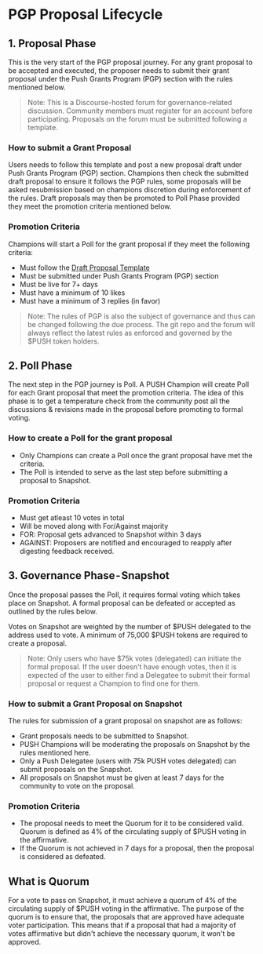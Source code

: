 # PGP Proposal Lifecycle 

## 1. Proposal Phase

This is the very start of the PGP proposal journey. For any grant proposal to be accepted and executed, the proposer needs to submit their grant proposal under the Push Grants Program (PGP) section with the rules mentioned below.

>Note: This is a Discourse-hosted forum for governance-related discussion. Community members must register for an account before participating. Proposals on the forum must be submitted following a template.

### How to submit a Grant Proposal

Users needs to follow this template and post a new proposal draft under Push Grants Program (PGP) section.
Champions then check the submitted draft proposal to ensure it follows the PGP rules, some proposals will be asked resubmission based on champions discretion during enforcement of the rules.
Draft proposals may then be promoted to Poll Phase provided they meet the promotion criteria mentioned below.

### Promotion Criteria

Champions will start a Poll for the grant proposal if they meet the following criteria:

- Must follow the [Draft Proposal Template](https://github.com/ethereum-push-notification-service/governance/blob/main/draft-proposal-template.md)
- Must be submitted under Push Grants Program (PGP) section
- Must be live for 7+ days
- Must have a minimum of 10 likes
- Must have a minimum of 3 replies (in favor)

>Note: The rules of PGP is also the subject of governance and thus can be changed following the due process. The git repo and the forum will always reflect the latest rules as enforced and governed by the $PUSH token holders.

## 2. Poll Phase 
The next step in the PGP journey is Poll. A PUSH Champion will create Poll for each Grant proposal that meet the promotion criteria.
The idea of this phase is to get a temperature check from the community post all the discussions & revisions made in the proposal before promoting to formal voting.

### How to create a Poll for the grant proposal

- Only Champions can create a Poll once the grant proposal have met the criteria.
- The Poll is intended to serve as the last step before submitting a proposal to Snapshot.

### Promotion Criteria
- Must get atleast 10 votes in total
- Will be moved along with For/Against majority
- FOR: Proposal gets advanced to Snapshot within 3 days
- AGAINST: Proposers are notified and encouraged to reapply after digesting feedback received.

## 3. Governance Phase - Snapshot

Once the proposal passes the Poll, it requires formal voting which takes place on Snapshot. A formal proposal can be defeated or accepted as outlined by the rules below.

Votes on Snapshot are weighted by the number of $PUSH delegated to the address used to vote. A minimum of 75,000 $PUSH tokens are required to create a proposal.

>Note: Only users who have $75k votes (delegated) can initiate the formal proposal. If the user doesn't have enough votes, then it is expected of the user to either find a Delegatee to submit their formal proposal or request a Champion to find one for them.

### How to submit a Grant Proposal on Snapshot

The rules for submission of a grant proposal on snapshot are as follows:

- Grant proposals needs to be submitted to Snapshot.
- PUSH Champions will be moderating the proposals on Snapshot by the rules mentioned here.
- Only a Push Delegatee (users with 75k PUSH votes delegated) can submit proposals on the Snapshot.
- All proposals on Snapshot must be given at least 7 days for the community to vote on the proposal.

### Promotion Criteria
- The proposal needs to meet the Quorum for it to be considered valid. Quorum is defined as 4% of the circulating supply of $PUSH voting in the affirmative.
- If the Quorum is not achieved in 7 days for a proposal, then the proposal is considered as defeated.

## What is Quorum

For a vote to pass on Snapshot, it must achieve a quorum of 4% of the circulating supply of $PUSH voting in the affirmative. The purpose of the quorum is to ensure that, the proposals that are approved have adequate voter participation. This means that if a proposal that had a majority of votes affirmative but didn't achieve the necessary quorum, it won't be approved.
